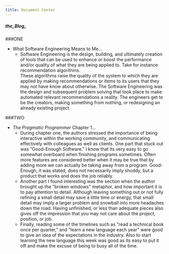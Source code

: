 ```yaml
---
title: Document Center
---
```


##### the_Blog_

###ONE
* What Software Engineering Means to Me...
  * Software Engineering is the design, building, and ultimately creation of
  tools that can be used to enhance or boost the performance and/or quality of
  what they are being applied to.  Take for instance recommendation algorithms.  
  These algorithms raise the quality of the system to which they are applied by
  making recommendations or items to its users that they may not have know about
  otherwise.  The Software Engineering was the design and subsequent problem
  solving that took place to make automated relevant recommendations a reality.
  The engineers get to be the creators, making something from nothing, or redesigning
  an already existing project.  

###TWO
* _The Pragmatic Programmer_ Chapter 1...
  * During chapter one, the authors stressed the importance of being interactive
  within the working community, and communicating effectively with colleagues as
  well as clients.  One part that stuck out was "Good-Enough Software."  I know
  that its very easy to go somewhat overboard when finishing programs sometimes.
  Often more features are considered better when it may be true that by adding
  more we can actually be taking away from a program.  Good-Enough, it was stated,
  does not necessarily imply shoddy, but a product that works and does the job
  reliably.  
  * Another part I found interesting was the section when the author brought up
  the "broken windows" metaphor, and how important it is to pay attention to
  detail.  Although leaving something out or not fully refining a small detail
  may save a little time or energy, that small detail may imply a larger problem
  and snowball into more headaches down the road.  Having unfinished, or less than
  adequate pieces also gives off the impression that you may not care about the
  project, position, or job.
  * Finally, reading some of the timelines such as "read a technical book once per
  quarter," and "learn a new language each year" were good to give an idea of the
  expectations in the industry.  Also to start learning the new language this week
  was good as its easy to put it off and make the excuse of being to busy all of
  the time.  
